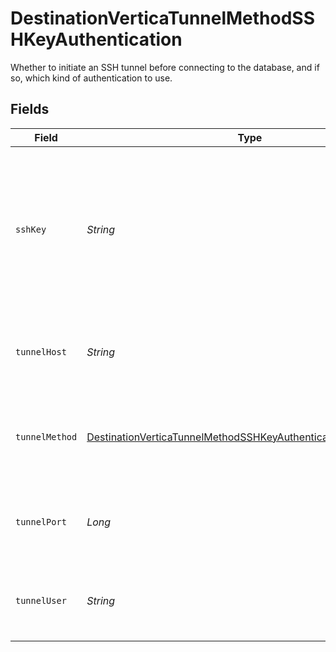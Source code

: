# DestinationVerticaTunnelMethodSSHKeyAuthentication

Whether to initiate an SSH tunnel before connecting to the database, and if so, which kind of authentication to use.


## Fields

| Field                                                                                                                                                   | Type                                                                                                                                                    | Required                                                                                                                                                | Description                                                                                                                                             | Example                                                                                                                                                 |
| ------------------------------------------------------------------------------------------------------------------------------------------------------- | ------------------------------------------------------------------------------------------------------------------------------------------------------- | ------------------------------------------------------------------------------------------------------------------------------------------------------- | ------------------------------------------------------------------------------------------------------------------------------------------------------- | ------------------------------------------------------------------------------------------------------------------------------------------------------- |
| `sshKey`                                                                                                                                                | *String*                                                                                                                                                | :heavy_check_mark:                                                                                                                                      | OS-level user account ssh key credentials in RSA PEM format ( created with ssh-keygen -t rsa -m PEM -f myuser_rsa )                                     |                                                                                                                                                         |
| `tunnelHost`                                                                                                                                            | *String*                                                                                                                                                | :heavy_check_mark:                                                                                                                                      | Hostname of the jump server host that allows inbound ssh tunnel.                                                                                        |                                                                                                                                                         |
| `tunnelMethod`                                                                                                                                          | [DestinationVerticaTunnelMethodSSHKeyAuthenticationTunnelMethod](../../models/shared/DestinationVerticaTunnelMethodSSHKeyAuthenticationTunnelMethod.md) | :heavy_check_mark:                                                                                                                                      | Connect through a jump server tunnel host using username and ssh key                                                                                    |                                                                                                                                                         |
| `tunnelPort`                                                                                                                                            | *Long*                                                                                                                                                  | :heavy_minus_sign:                                                                                                                                      | Port on the proxy/jump server that accepts inbound ssh connections.                                                                                     | 22                                                                                                                                                      |
| `tunnelUser`                                                                                                                                            | *String*                                                                                                                                                | :heavy_check_mark:                                                                                                                                      | OS-level username for logging into the jump server host.                                                                                                |                                                                                                                                                         |